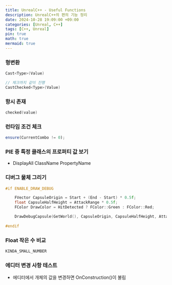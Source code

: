 ```yaml
---
title: UnrealC++ - Useful Functions
description: UnrealC++의 편의 기능 정리
date: 2024-10-28 19:09:00 +09:00
categories: [Unreal, C++]
tags: [C++, Unreal]
pin: true
math: true
mermaid: true
---
```


### 형변환

```cpp
Cast<Type>(Value)

// 체크까지 같이 진행
CastChecked<Type>(Value)
```

### 항시 존재

```cpp
checked(value)
```

### 런타임 조건 체크

```jsx
ensure(CurrentCombo != 0);
```

### PIE 중 특정 클래스의 프로퍼티 값 보기

- DisplayAll ClassName PropertyName

### 디버그 물체 그리기

```cpp
#if ENABLE_DRAW_DEBUG

	FVector CapsuleOrigin = Start + (End - Start) * 0.5f;
	float CapsuleHalfHeight = AttackRange * 0.5f;
	FColor DrawColor = HitDetected ? FColor::Green : FColor::Red;

	DrawDebugCapsule(GetWorld(), CapsuleOrigin, CapsuleHalfHeight, AttackRadius, FRotationMatrix::MakeFromZ(GetActorForwardVector()).ToQuat(), DrawColor, false, 5.0f);
	
#endif
```

### Float 작은 수 비교

```cpp
KINDA_SMALL_NUMBER
```

### 에디터 변경 사항 테스트

- 에디터에서 개체의 값을 변경하면 OnConstruction()이 불림